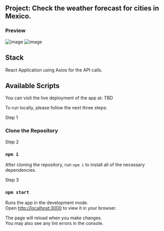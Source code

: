 ## Project: Check the weather forecast for cities in Mexico.
### Preview
![image](https://user-images.githubusercontent.com/62188104/150821481-8f252018-28ed-4012-b7db-a3e6b1e65d07.png)
![image](https://user-images.githubusercontent.com/62188104/150821631-ba565b33-b424-4aad-98d8-31c3532e4b13.png)

## Stack
React Application using Axios for the API calls.

## Available Scripts

You can visit the live deployment of the app at: TBD

To run locally, please follow the next three steps:

Step 1
### Clone the Repository

Step 2
### `npm i`

After cloning the repository, run `npm i` to install all of the necessary dependencies.

Step 3
### `npm start`

Runs the app in the development mode.\
Open [http://localhost:3000](http://localhost:3000) to view it in your browser.

The page will reload when you make changes.\
You may also see any lint errors in the console.



